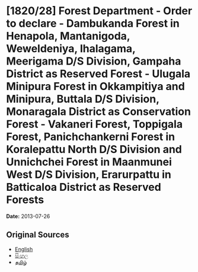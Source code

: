 # [1820/28] Forest Department - Order to declare - Dambukanda Forest in Henapola, Mantanigoda, Weweldeniya, Ihalagama, Meerigama  D/S Division, Gampaha District as Reserved Forest - Ulugala Minipura Forest in Okkampitiya and Minipura, Buttala D/S Division, Monaragala District as Conservation Forest - Vakaneri Forest, Toppigala Forest, Panichchankerni Forest in Koralepattu North D/S Division and Unnichchei Forest in Maanmunei West D/S Division, Erarurpattu in Batticaloa District as Reserved Forests

**Date:** 2013-07-26

## Original Sources

- [English](https://documents.gov.lk/view/extra-gazettes/2013/7/1820-28_E.pdf)
- [සිංහල](https://documents.gov.lk/view/extra-gazettes/2013/7/1820-28_S.pdf)
- [தமிழ்](https://documents.gov.lk/view/extra-gazettes/2013/7/1820-28_T.pdf)
